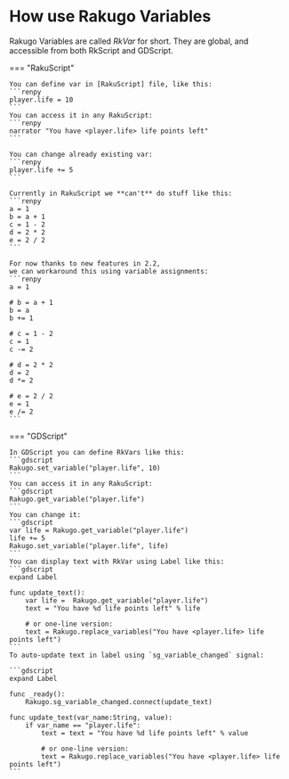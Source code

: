 # How use Rakugo Variables

Rakugo Variables are called _RkVar_ for short.
They are global, and accessible from both RkScript and GDScript.

=== "RakuScript"

    You can define var in [RakuScript] file, like this:
    ```renpy
    player.life = 10
    ```
    You can access it in any RakuScript:
    ```renpy
    narrator "You have <player.life> life points left"
    ```
    
    You can change already existing var:
    ```renpy
    player.life += 5
    ```
    
    Currently in RakuScript we **can't** do stuff like this:
    ```renpy
    a = 1
    b = a + 1
    c = 1 - 2
    d = 2 * 2
    e = 2 / 2
    ```
    
    For now thanks to new features in 2.2,
    we can workaround this using variable assignments:
    ```renpy
    a = 1
    
    # b = a + 1
    b = a
    b += 1
    
    # c = 1 - 2
    c = 1
    c -= 2
    
    # d = 2 * 2
    d = 2
    d *= 2
    
    # e = 2 / 2
    e = 1
    e /= 2
    ```

=== "GDScript"

    In GDScript you can define RkVars like this:
    ```gdscript
    Rakugo.set_variable("player.life", 10)
    ```
    You can access it in any RakuScript:
    ```gdscript
    Rakugo.get_variable("player.life")
    ```
    You can change it:
    ```gdscript
    var life = Rakugo.get_variable("player.life")
    life += 5
    Rakugo.set_variable("player.life", life)
    ```
    You can display text with RkVar using Label like this:
    ```gdscript
    expand Label
    
    func update_text():
        var life =  Rakugo.get_variable("player.life")
        text = "You have %d life points left" % life
    
        # or one-line version:
        text = Rakugo.replace_variables("You have <player.life> life points left")
    ```
    To auto-update text in label using `sg_variable_changed` signal:
    
    ```gdscript
    expand Label
    
    func _ready():
        Rakugo.sg_variable_changed.connect(update_text)
    
    func update_text(var_name:String, value):
        if var_name == "player.life":
            text = text = "You have %d life points left" % value
    
            # or one-line version:
            text = Rakugo.replace_variables("You have <player.life> life points left")
    ```

[Rakugo Singleton]: rakugo_singleton.md
[RakuScript]: rakuscript.md